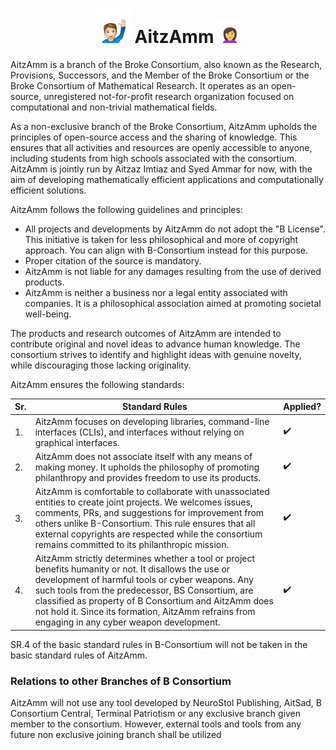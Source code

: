 <h1 align=center><img src="https://github.com/B-Consortium/static/blob/main/.Github/giphy.gif" height=55> AitzAmm <img src="https://github.com/B-Consortium/static/blob/main/.Github/woman_raising_hand_1024.gif" height=35></h1>

AitzAmm is a branch of the Broke Consortium, also known as the Research, Provisions, Successors, and the Member of the Broke Consortium or the Broke Consortium of Mathematical Research. It operates as an open-source, unregistered not-for-profit research organization focused on computational and non-trivial mathematical fields.

As a non-exclusive branch of the Broke Consortium, AitzAmm upholds the principles of open-source access and the sharing of knowledge. This ensures that all activities and resources are openly accessible to anyone, including students from high schools associated with the consortium. AitzAmm is jointly run by Aitzaz Imtiaz and Syed Ammar for now, with the aim of developing mathematically efficient applications and computationally efficient solutions.

AitzAmm follows the following guidelines and principles:

- All projects and developments by AitzAmm do not adopt the "B License". This initiative is taken for less philosophical and more of copyright approach. You can align with B-Consortium instead for this purpose.
- Proper citation of the source is mandatory.
- AitzAmm is not liable for any damages resulting from the use of derived products.
- AitzAmm is neither a business nor a legal entity associated with companies. It is a philosophical association aimed at promoting societal well-being.

The products and research outcomes of AitzAmm are intended to contribute original and novel ideas to advance human knowledge. The consortium strives to identify and highlight ideas with genuine novelty, while discouraging those lacking originality.

AitzAmm ensures the following standards:

| Sr. | Standard Rules | Applied? |
|----|-----------------|----------|
| 1. | AitzAmm focuses on developing libraries, command-line interfaces (CLIs), and interfaces without relying on graphical interfaces. | :heavy_check_mark: |
| 2. | AitzAmm does not associate itself with any means of making money. It upholds the philosophy of promoting philanthropy and provides freedom to use its products. | :heavy_check_mark: |
| 3. | AitzAmm is comfortable to collaborate with unassociated entities to create joint projects. We welcomes issues, comments, PRs, and suggestions  for improvement from others unlike B-Consortium. This rule ensures that all external copyrights are respected while the consortium remains committed to its philanthropic mission. | :heavy_check_mark: |
| 4. | AitzAmm strictly determines whether a tool or project benefits humanity or not. It disallows the use or development of harmful tools or cyber weapons. Any such tools from the predecessor, BS Consortium, are classified as property of B Consortium and AitzAmm does not hold it. Since its formation, AitzAmm refrains from engaging in any cyber weapon development. | :heavy_check_mark: |

SR.4 of the basic standard rules in B-Consortium will not be taken in the basic standard rules of AitzAmm.

### Relations to other Branches of B Consortium
AitzAmm will not use any tool developed by NeuroStol Publishing, AitSad, B Consortium Central, Terminal Patriotism or any exclusive branch given member to the consortium. However, external tools and tools from any future non exclusive joining branch shall be utilized
